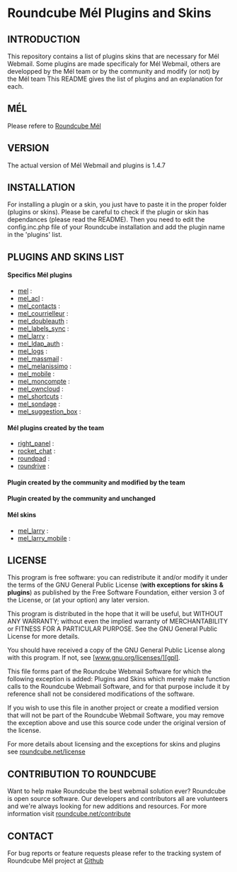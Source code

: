Roundcube Mél Plugins and Skins
===============================

INTRODUCTION
------------
This repository contains a list of plugins skins that are necessary for Mél Webmail. 
Some plugins are made specificaly for Mél Webmail, others are developped by the Mél team or by the community and modify (or not) by the Mél team
This README gives the list of plugins and an explanation for each. 


MÉL
---
Please refere to [Roundcube Mél][roundcube-mel]


VERSION
-------
The actual version of Mél Webmail and plugins is 1.4.7  


INSTALLATION
------------
For installing a plugin or a skin, you just have to paste it in the proper folder (plugins or skins). 
Please be careful to check if the plugin or skin has dependances (please read the README). 
Then you need to edit the config.inc.php file of your Roundcube installation and add the plugin name in the 'plugins' list.


PLUGINS AND SKINS LIST
----------------------

#### Specifics Mél plugins
 - [mel][mel] :
 - [mel_acl][mel_acl] :
 - [mel_contacts][mel_contacts] :
 - [mel_courrielleur][mel_courrielleur] :
 - [mel_doubleauth][mel_doubleauth] :
 - [mel_labels_sync][mel_labels_sync] :
 - [mel_larry][mel_larry] :
 - [mel_ldap_auth][mel_ldap_auth] :
 - [mel_logs][mel_logs] :
 - [mel_massmail][mel_massmail] :
 - [mel_melanissimo][mel_melanissimo] :
 - [mel_mobile][mel_mobile] :
 - [mel_moncompte][mel_moncompte] :
 - [mel_owncloud][mel_owncloud] :
 - [mel_shortcuts][mel_shortcuts] :
 - [mel_sondage][mel_sondage] :
 - [mel_suggestion_box][mel_suggestion_box] :

#### Mél plugins created by the team
 - [right_panel][right_panel] :
 - [rocket_chat][rocket_chat] :
 - [roundpad][roundpad] :
 - [roundrive][roundrive] :

#### Plugin created by the community and modified by the team

#### Plugin created by the community and unchanged

#### Mél skins
 - [mel_larry][mel_larry_skin] :
 - [mel_larry_mobile][mel_larry_mobile_skin] :


LICENSE
-------
This program is free software: you can redistribute it and/or modify
it under the terms of the GNU General Public License (**with exceptions
for skins & plugins**) as published by the Free Software Foundation,
either version 3 of the License, or (at your option) any later version.

This program is distributed in the hope that it will be useful,
but WITHOUT ANY WARRANTY; without even the implied warranty of
MERCHANTABILITY or FITNESS FOR A PARTICULAR PURPOSE. See the
GNU General Public License for more details.

You should have received a copy of the GNU General Public License
along with this program. If not, see [www.gnu.org/licenses/][gpl].

This file forms part of the Roundcube Webmail Software for which the
following exception is added: Plugins and Skins which merely make
function calls to the Roundcube Webmail Software, and for that purpose
include it by reference shall not be considered modifications of
the software.

If you wish to use this file in another project or create a modified
version that will not be part of the Roundcube Webmail Software, you
may remove the exception above and use this source code under the
original version of the license.

For more details about licensing and the exceptions for skins and plugins
see [roundcube.net/license][license]


CONTRIBUTION TO ROUNDCUBE
-------------------------
Want to help make Roundcube the best webmail solution ever?
Roundcube is open source software. Our developers and contributors all
are volunteers and we're always looking for new additions and resources.
For more information visit [roundcube.net/contribute][contrib]


CONTACT
-------
For bug reports or feature requests please refer to the tracking system
of Roundcube Mél project at [Github][githubissues]


[gpl]:          		http://www.gnu.org/licenses/
[license]:      		http://roundcube.net/license
[contrib]:      		http://roundcube.net/contribute
[githubissues]: 		https://github.com/messagerie-melanie2/Roundcube-Mel/issues
[roundcube-mel]: 		https://github.com/messagerie-melanie2/Roundcube-Mel
[mel]:					https://github.com/messagerie-melanie2/Roundcube-plugins-Mel/tree/master/plugins/mel
[mel_acl]:				https://github.com/messagerie-melanie2/Roundcube-plugins-Mel/tree/master/plugins/mel_acl
[mel_contacts]:			https://github.com/messagerie-melanie2/Roundcube-plugins-Mel/tree/master/plugins/mel_contacts
[mel_courrielleur]:		https://github.com/messagerie-melanie2/Roundcube-plugins-Mel/tree/master/plugins/mel_courrielleur
[mel_doubleauth]: 		https://github.com/messagerie-melanie2/Roundcube-plugins-Mel/tree/master/plugins/mel_doubleauth
[mel_labels_sync]: 		https://github.com/messagerie-melanie2/Roundcube-plugins-Mel/tree/master/plugins/mel_labels_sync
[mel_larry]: 			https://github.com/messagerie-melanie2/Roundcube-plugins-Mel/tree/master/plugins/mel_larry
[mel_ldap_auth]: 		https://github.com/messagerie-melanie2/Roundcube-plugins-Mel/tree/master/plugins/mel_ldap_auth
[mel_logs]: 			https://github.com/messagerie-melanie2/Roundcube-plugins-Mel/tree/master/plugins/mel_logs
[mel_massmail]: 		https://github.com/messagerie-melanie2/Roundcube-plugins-Mel/tree/master/plugins/mel_massmail
[mel_melanissimo]: 		https://github.com/messagerie-melanie2/Roundcube-plugins-Mel/tree/master/plugins/mel_melanissimo
[mel_mobile]: 			https://github.com/messagerie-melanie2/Roundcube-plugins-Mel/tree/master/plugins/mel_mobile
[mel_moncompte]: 		https://github.com/messagerie-melanie2/Roundcube-plugins-Mel/tree/master/plugins/mel_moncompte
[mel_owncloud]: 		https://github.com/messagerie-melanie2/Roundcube-plugins-Mel/tree/master/plugins/mel_owncloud
[mel_shortcuts]: 		https://github.com/messagerie-melanie2/Roundcube-plugins-Mel/tree/master/plugins/mel_shortcuts
[mel_sondage]: 			https://github.com/messagerie-melanie2/Roundcube-plugins-Mel/tree/master/plugins/mel_sondage
[mel_suggestion_box]: 	https://github.com/messagerie-melanie2/Roundcube-plugins-Mel/tree/master/plugins/mel_suggestion_box
[right_panel]: 			https://github.com/messagerie-melanie2/Roundcube-plugins-Mel/tree/master/plugins/right_panel
[rocket_chat]: 			https://github.com/messagerie-melanie2/Roundcube-plugins-Mel/tree/master/plugins/rocket_chat
[roundpad]: 			https://github.com/messagerie-melanie2/Roundcube-plugins-Mel/tree/master/plugins/roundpad
[roundrive]: 			https://github.com/messagerie-melanie2/Roundcube-plugins-Mel/tree/master/plugins/roundrive
[mel_larry_skin]: 		https://github.com/messagerie-melanie2/Roundcube-plugins-Mel/tree/master/skins/mel_larry
[mel_larry_mobile_skin]: https://github.com/messagerie-melanie2/Roundcube-plugins-Mel/tree/master/skins/mel_larry_mobile

